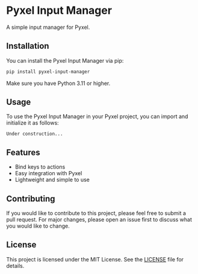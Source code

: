 # Pyxel Input Manager

A simple input manager for Pyxel.

## Installation

You can install the Pyxel Input Manager via pip:

```sh
pip install pyxel-input-manager
```

Make sure you have Python 3.11 or higher.

## Usage

To use the Pyxel Input Manager in your Pyxel project, you can import and initialize it as follows:

`Under construction...`

## Features

- Bind keys to actions
- Easy integration with Pyxel
- Lightweight and simple to use

## Contributing

If you would like to contribute to this project, please feel free to submit a pull request. For major changes, please open an issue first to discuss what you would like to change.

## License

This project is licensed under the MIT License. See the [LICENSE](LICENSE) file for details.
